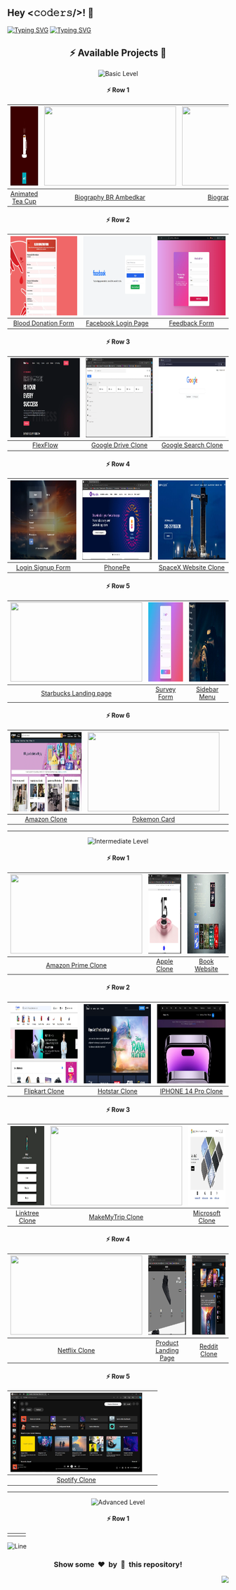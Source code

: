 <h2>Hey <𝚌𝚘𝚍𝚎𝚛𝚜/>! 👋</h2>

[![Typing SVG](https://readme-typing-svg.herokuapp.com?font=Fira+Code&size=60&pause=1000&center=true&vCenter=true&multiline=true&width=1000&height=100&lines=FRONT-END+PROJECTS)](https://git.io/typing-svg)
[![Typing SVG](https://readme-typing-svg.demolab.com?font=Comfortaa&size=65&pause=400&color=18b8d0&center=true&vCenter=true&width=2000&height=200&lines=BASIC+LEVEL+PROJECTS;INTERMEDIATE+LEVEL+PROJECTS;ADVANCED+LEVEL+PROJECTS)](https://git.io/typing-svg)


<div align="center">

## :zap: Available Projects 🎉
<!-- ###################################################################################################################### -->
<!-- ###################################################################################################################### -->

![Basic Level](https://img.shields.io/badge/Level-Basic-00FF00?style=for-the-badge&logo=codeigniter)

#### :zap: Row 1

| <img src="./Basic/Animated-Tea-Cup/screenshot.webp" width="300px" height="180px"> | <img src="./Basic/Biography-BR-Ambedkar/screenshot.webp" width="300px" height="180px"> | <img src="./Basic/Biography-Mahatma-Gandhi/screenshot.webp" width="300px" height="180px"> |
|:--:|:--:|:--:|
| [Animated Tea Cup](./Basic/Animated-Tea-Cup) | [Biography BR Ambedkar](./Basic/Biography-BR-Ambedkar) | [Biography Mahatma Gandhi](./Basic/Biography-Mahatma-Gandhi) |

#### :zap: Row 2

| <img src="./Basic/Blood-Donation-Form/screenshot.webp" width="300px" height="180px"> | <img src="./Basic/Facebook-Login-Page/screenshot.webp" width="300px" height="180px"> | <img src="./Basic/Feedback-Form/screenshot.webp" width="300px" height="180px"> |
|:--:|:--:|:--:|
| [Blood Donation Form](./Basic/Blood-Donation-Form) | [Facebook Login Page](./Basic/Facebook-Login-Page) | [Feedback Form](./Basic/Feedback-Form) |

#### :zap: Row 3

| <img src="./Basic/FlexFlow/screenshot.webp" width="300px" height="180px"> | <img src="./Basic/Google-Drive-Clone/screenshot.webp" width="300px" height="180px"> | <img src="./Basic/Google-Search-Clone/screenshot.webp" width="300px" height="180px"> |
|:--:|:--:|:--:|
| [FlexFlow](./Basic/FlexFlow) | [Google Drive Clone](./Basic/Google-Drive-Clone) | [Google Search Clone](./Basic/Google-Search-Clone) |

#### :zap: Row 4

| <img src="./Basic/Login-Signup-Form/screenshot.webp" width="300px" height="180px"> | <img src="./Basic/PhonePe/screenshot.webp" width="300px" height="180px"> | <img src="./Basic/SpaceX-Website-Clone/screenshot.webp" width="300px" height="180px"> |
|:--:|:--:|:--:|
| [Login Signup Form](./Basic/Login-Signup-Form) | [PhonePe](./Basic/PhonePe) | [SpaceX Website Clone](./Basic/SpaceX-Website-Clone) |

#### :zap: Row 5

| <img src="./Basic/Starbucks-Landing-page/screenshot.webp" width="300px" height="180px"> | <img src="./Basic/Survey-Form/screenshot.webp" width="300px" height="180px"> |  <img src="./Basic/Sidebar-Menu/screenshot.webp" width="300px" height="180px"> |
|:--:|:--:|:--:|
| [Starbucks Landing page](./Basic/Starbucks-Landing-page) | [Survey Form](./Basic/Survey-Form) |  [Sidebar Menu](./Basic/Sidebar-Menu) |

#### :zap: Row 6

| <img src="./Basic/Amazon-Clone/screenshot.webp" width="300px" height="180px"> | <img src="./Basic/Pokemon-Card" width="300px" height="180px"> |  |
|:--:|:--:|:--:|
| [Amazon Clone](./Basic/Amazon-Clone) | [Pokemon Card](./Basic/Pokemon-Card) | |

---
<!-- ###################################################################################################################### -->
<!-- ###################################################################################################################### -->

![Intermediate Level](https://img.shields.io/badge/Level-Intermediate-FFD700?style=for-the-badge&logo=codeigniter)

#### :zap: Row 1

| <img src="./Intermediate/Amazon-Prime-Clone/screenshot.webp" width="300px" height="180px"> | <img src="./Intermediate/Apple-Clone/screenshot.webp" width="300px" height="180px"> | <img src="./Intermediate/Book-Website/screenshot.webp" width="300px" height="180px"> |
|:--:|:--:|:--:|
| [Amazon Prime Clone](./Intermediate/Amazon-Prime-Clone) | [Apple Clone](./Intermediate/Apple-Clone) | [Book Website](./Intermediate/Book-Website) |

#### :zap: Row 2

| <img src="./Intermediate/Flipkart-Clone/screenshot.webp" width="300px" height="180px"> | <img src="./Intermediate/Hotstar-Clone/screenshot.webp" width="300px" height="180px"> | <img src="./Intermediate/IPHONE-14-Pro-Clone/screenshot.webp" width="300px" height="180px"> |
|:--:|:--:|:--:|
| [Flipkart Clone](./Intermediate/Flipkart-Clone) | [Hotstar Clone](./Intermediate/Hotstar-Clone) | [IPHONE 14 Pro Clone](./Intermediate/IPHONE-14-Pro-Clone) |        

#### :zap: Row 3

| <img src="./Intermediate/Linktree-Clone/screenshot.webp" width="300px" height="180px"> | <img src="./Intermediate/MakeMyTrip-Clone/screenshot.webp" width="300px" height="180px"> | <img src="./Intermediate/Microsoft-Clone/screenshot.webp" width="300px" height="180px"> |
|:--:|:--:|:--:|
| [Linktree Clone](./Intermediate/Linktree-Clone) | [MakeMyTrip Clone](./Intermediate/MakeMyTrip-Clone) | [Microsoft Clone](./Intermediate/Microsoft-Clone) |

#### :zap: Row 4

| <img src="./Intermediate/Netflix-Clone/screenshot.webp" width="300px" height="180px"> | <img src="./Intermediate/Product-Landing-Page/screenshot.webp" width="300px" height="180px"> | <img src="./Intermediate/Reddit-Clone/screenshot.webp" width="300px" height="180px"> |
|:--:|:--:|:--:|
| [Netflix Clone](./Intermediate/Netflix-Clone) | [Product Landing Page](./Intermediate/Product-Landing-Page) | [Reddit Clone](./Intermediate/Reddit-Clone) |

#### :zap: Row 5

| <img src="./Intermediate/Spotify-Clone/screenshot.webp" width="300px" height="180px"> |  |  |
|:--:|:--:|:--:|
| [Spotify Clone](./Intermediate/Spotify-Clone) |  |  |

---
<!-- ###################################################################################################################### -->
<!-- ###################################################################################################################### -->

![Advanced Level](https://img.shields.io/badge/Level-Advanced-FF0000?style=for-the-badge&logo=codeigniter)

#### :zap: Row 1 

|  |  |  |
|:--:|:--:|:--:|
|  |  |  |



</div>


![Line](https://github.com/Avdhesh-Varshney/WebMasterLog/assets/114330097/4b78510f-a941-45f8-a9d5-80ed0705e847)

<div align="center">
	<h3>Show some &nbsp;❤️&nbsp; by &nbsp;🌟&nbsp; this repository!</h3>
</div>

<a href="#top"><img src="https://img.shields.io/badge/⬆-Back%20to%20Top-red?style=for-the-badge" align="right"/></a>

